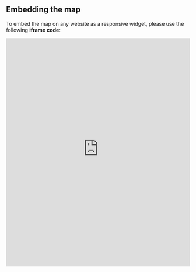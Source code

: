 ## Embedding the map

To embed the map on any website as a responsive widget, please use the following **iframe code**:

<iframe title="Euranet Map" aria-label="Map" id="euranet-map-meat-consumption-in-europe" src="https://map-per-capita-meat-consumption.vercel.app/" scrolling="no" frameborder="0"style="width: 0; min-width: 100% !important; border: none;" height="624"></iframe><script type="text/javascript">window.addEventListener("message",e=>{if("https://map-per-capita-meat-consumption.vercel.app"!==e.origin)return;let t=e.data;if(t.height){document.getElementById("euranet-map-meat-consumption-in-europe").height=t.height+"px"}},!1)</script>